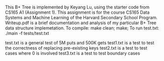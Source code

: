 This B+ Tree is implemented by Keyang Lu, using the starter code from CS165 A1 (Assignment 1).
This assignment is for the course CS165 Data Systems and Machine Learning of the Harvard Secondary School Program.
Writeup.pdf is a brief documentation and analysis of my particular B+ Tree data structure implemetation.
To compile: make clean; make;
To run test.txt: ./main -f tests/test.txt

test.txt is a general test of 5M puts and 500K gets
test1.txt is a test to test the correctness of replacing pre-existing keys
test2.txt is a test to test cases where 0 is involved
test3.txt is a test to test boundary cases
